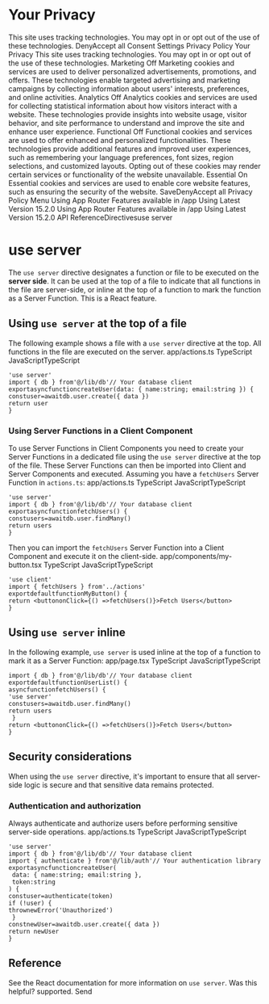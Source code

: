 # Your Privacy
This site uses tracking technologies. You may opt in or opt out of the use of these technologies.
DenyAccept all
Consent Settings
Privacy Policy
Your Privacy
This site uses tracking technologies. You may opt in or opt out of the use of these technologies.
Marketing
Off
Marketing cookies and services are used to deliver personalized advertisements, promotions, and offers. These technologies enable targeted advertising and marketing campaigns by collecting information about users' interests, preferences, and online activities. 
Analytics
Off
Analytics cookies and services are used for collecting statistical information about how visitors interact with a website. These technologies provide insights into website usage, visitor behavior, and site performance to understand and improve the site and enhance user experience.
Functional
Off
Functional cookies and services are used to offer enhanced and personalized functionalities. These technologies provide additional features and improved user experiences, such as remembering your language preferences, font sizes, region selections, and customized layouts. Opting out of these cookies may render certain services or functionality of the website unavailable.
Essential
On
Essential cookies and services are used to enable core website features, such as ensuring the security of the website. 
SaveDenyAccept all
Privacy Policy
Menu
Using App Router
Features available in /app
Using Latest Version
15.2.0
Using App Router
Features available in /app
Using Latest Version
15.2.0
API ReferenceDirectivesuse server
# use server
The `use server` directive designates a function or file to be executed on the **server side**. It can be used at the top of a file to indicate that all functions in the file are server-side, or inline at the top of a function to mark the function as a Server Function. This is a React feature.
## Using `use server` at the top of a file
The following example shows a file with a `use server` directive at the top. All functions in the file are executed on the server.
app/actions.ts
TypeScript
JavaScriptTypeScript
```
'use server'
import { db } from'@/lib/db'// Your database client
exportasyncfunctioncreateUser(data: { name:string; email:string }) {
constuser=awaitdb.user.create({ data })
return user
}
```

### Using Server Functions in a Client Component
To use Server Functions in Client Components you need to create your Server Functions in a dedicated file using the `use server` directive at the top of the file. These Server Functions can then be imported into Client and Server Components and executed.
Assuming you have a `fetchUsers` Server Function in `actions.ts`:
app/actions.ts
TypeScript
JavaScriptTypeScript
```
'use server'
import { db } from'@/lib/db'// Your database client
exportasyncfunctionfetchUsers() {
constusers=awaitdb.user.findMany()
return users
}
```

Then you can import the `fetchUsers` Server Function into a Client Component and execute it on the client-side.
app/components/my-button.tsx
TypeScript
JavaScriptTypeScript
```
'use client'
import { fetchUsers } from'../actions'
exportdefaultfunctionMyButton() {
return <buttononClick={() =>fetchUsers()}>Fetch Users</button>
}
```

## Using `use server` inline
In the following example, `use server` is used inline at the top of a function to mark it as a Server Function:
app/page.tsx
TypeScript
JavaScriptTypeScript
```
import { db } from'@/lib/db'// Your database client
exportdefaultfunctionUserList() {
asyncfunctionfetchUsers() {
'use server'
constusers=awaitdb.user.findMany()
return users
 }
return <buttononClick={() =>fetchUsers()}>Fetch Users</button>
}
```

## Security considerations
When using the `use server` directive, it's important to ensure that all server-side logic is secure and that sensitive data remains protected.
### Authentication and authorization
Always authenticate and authorize users before performing sensitive server-side operations.
app/actions.ts
TypeScript
JavaScriptTypeScript
```
'use server'
import { db } from'@/lib/db'// Your database client
import { authenticate } from'@/lib/auth'// Your authentication library
exportasyncfunctioncreateUser(
 data: { name:string; email:string },
 token:string
) {
constuser=authenticate(token)
if (!user) {
thrownewError('Unauthorized')
 }
constnewUser=awaitdb.user.create({ data })
return newUser
}
```

## Reference
See the React documentation for more information on `use server`.
Was this helpful?
supported.
Send
